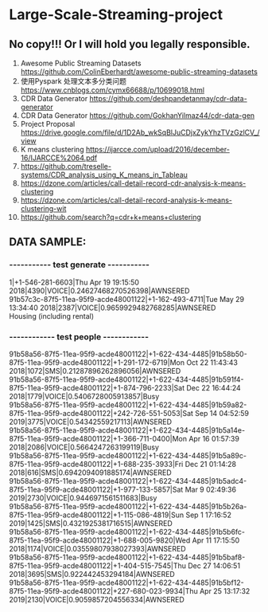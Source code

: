 # Large-Scale-Streaming-project
## No copy!!! Or I will hold you legally responsible.

1. Awesome Public Streaming Datasets
https://github.com/ColinEberhardt/awesome-public-streaming-datasets
2. 使用Pyspark 处理文本多分类问题
https://www.cnblogs.com/cymx66688/p/10699018.html
3. CDR Data Generator
https://github.com/deshpandetanmay/cdr-data-generator
4. CDR Data Generator
https://github.com/GokhanYilmaz44/cdr-data-gen
5. Project Proposal
https://drive.google.com/file/d/1D2Ab_wkSqBlJuCDjxZykYhzTVzGzlCV_/view
6. K means clustering
https://ijarcce.com/upload/2016/december-16/IJARCCE%2064.pdf
7. https://github.com/treselle-systems/CDR_analysis_using_K_means_in_Tableau
8. https://dzone.com/articles/call-detail-record-cdr-analysis-k-means-clustering
9. https://dzone.com/articles/call-detail-record-analysis-k-means-clustering-wit
10. https://github.com/search?q=cdr+k+means+clustering


## DATA SAMPLE:
### ----------- test generate -----------
1|+1-546-281-6603|Thu Apr 19 19:15:50 2018|4390|VOICE|0.24627468270526398|AWNSERED <br>
91b57c3c-87f5-11ea-95f9-acde48001122|+1-162-493-4711|Tue May 29 13:34:40 2018|2387|VOICE|0.9659929482768285|AWNSERED <br>
Housing (including rental) <br>
### ------------ test people ------------
91b58a56-87f5-11ea-95f9-acde48001122|+1-622-434-4485|91b58b50-87f5-11ea-95f9-acde48001122|+1-291-172-6719|Mon Oct 22 11:43:43 2018|1072|SMS|0.21287896262896056|AWNSERED <br>
91b58a56-87f5-11ea-95f9-acde48001122|+1-622-434-4485|91b591f4-87f5-11ea-95f9-acde48001122|+1-874-796-2233|Sat Dec 22 16:44:24 2018|1779|VOICE|0.5406728005913857|Busy <br>
91b58a56-87f5-11ea-95f9-acde48001122|+1-622-434-4485|91b59a82-87f5-11ea-95f9-acde48001122|+242-726-551-5053|Sat Sep 14 04:52:59 2019|3775|VOICE|0.54342559217113|AWNSERED <br>
91b58a56-87f5-11ea-95f9-acde48001122|+1-622-434-4485|91b5a14e-87f5-11ea-95f9-acde48001122|+1-366-711-0400|Mon Apr 16 01:57:39 2018|2086|VOICE|0.5664247263199119|Busy <br>
91b58a56-87f5-11ea-95f9-acde48001122|+1-622-434-4485|91b5a89c-87f5-11ea-95f9-acde48001122|+1-688-235-3933|Fri Dec 21 01:14:28 2018|616|SMS|0.6942094091885174|AWNSERED <br>
91b58a56-87f5-11ea-95f9-acde48001122|+1-622-434-4485|91b5adc4-87f5-11ea-95f9-acde48001122|+1-977-133-5857|Sat Mar  9 02:49:36 2019|2730|VOICE|0.9446971561511683|Busy <br>
91b58a56-87f5-11ea-95f9-acde48001122|+1-622-434-4485|91b5b26a-87f5-11ea-95f9-acde48001122|+1-115-086-4819|Sun Sep  1 17:16:52 2019|1425|SMS|0.4321925381716515|AWNSERED <br>
91b58a56-87f5-11ea-95f9-acde48001122|+1-622-434-4485|91b5b6fc-87f5-11ea-95f9-acde48001122|+1-688-005-9820|Wed Apr 11 17:15:50 2018|1174|VOICE|0.03559807938027393|AWNSERED <br>
91b58a56-87f5-11ea-95f9-acde48001122|+1-622-434-4485|91b5baf8-87f5-11ea-95f9-acde48001122|+1-404-515-7545|Thu Dec 27 14:06:51 2018|3695|SMS|0.922442453294184|AWNSERED <br>
91b58a56-87f5-11ea-95f9-acde48001122|+1-622-434-4485|91b5bf12-87f5-11ea-95f9-acde48001122|+227-680-023-9934|Thu Apr 25 13:17:32 2019|2130|VOICE|0.9059857204556334|AWNSERED <br>

